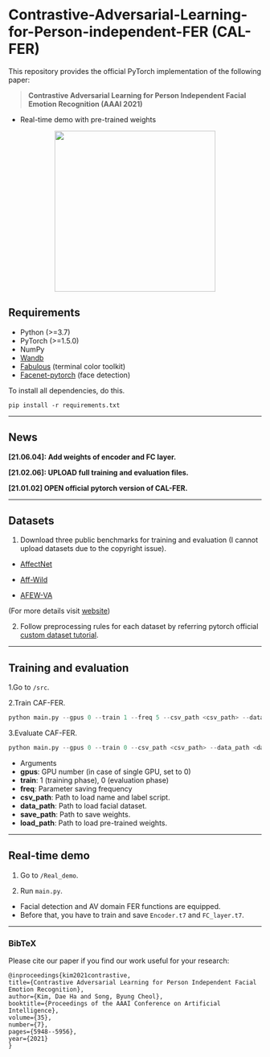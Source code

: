 # Contrastive-Adversarial-Learning-for-Person-independent-FER (CAL-FER)
This repository provides the official PyTorch implementation of the following paper:

> **Contrastive Adversarial Learning for Person Independent Facial Emotion Recognition (AAAI 2021)**<br>


- Real-time demo with pre-trained weights
<p align="center">
<img src="https://github.com/kdhht2334/Contrastive-Adversarial-Learning-FER/blob/main/demonstration/demo_FER_cropped.gif" height="320"/>
</p>


## Requirements

- Python (>=3.7)
- PyTorch (>=1.5.0)
- NumPy
- [Wandb](https://wandb.ai/)
- [Fabulous](https://github.com/jart/fabulous) (terminal color toolkit)
- [Facenet-pytorch](https://github.com/timesler/facenet-pytorch) (face detection)

To install all dependencies, do this.

```
pip install -r requirements.txt
```

-------

## News

__[21.06.04]: Add weights of encoder and FC layer.__

__[21.02.06]: UPLOAD full training and evaluation files.__

__[21.01.02] OPEN official pytorch version of CAL-FER.__

-------

## Datasets

1. Download three public benchmarks for training and evaluation (I cannot upload datasets due to the copyright issue).

  - [AffectNet](http://mohammadmahoor.com/affectnet/)
 
  - [Aff-Wild](https://ibug.doc.ic.ac.uk/resources/first-affect-wild-challenge/) 
  - [AFEW-VA](https://ibug.doc.ic.ac.uk/resources/afew-va-database/)
 
 (For more details visit [website](https://ibug.doc.ic.ac.uk/))

2. Follow preprocessing rules for each dataset by referring pytorch official [custom dataset tutorial](https://pytorch.org/tutorials/beginner/data_loading_tutorial.html).

-------

## Training and evaluation

1.Go to `/src`.

2.Train CAF-FER.

```python
python main.py --gpus 0 --train 1 --freq 5 --csv_path <csv_path> --data_path <data_path> --save_path <save_path> --load_path <load_path>
```
 
3.Evaluate CAF-FER.

```python
python main.py --gpus 0 --train 0 --csv_path <csv_path> --data_path <data_path> --load_path <load_path>
```

- Arguments
 - __gpus__: GPU number (in case of single GPU, set to 0)
 - __train__: 1 (training phase), 0 (evaluation phase)
 - __freq__: Parameter saving frequency
 - __csv_path__: Path to load name and label script.
 - __data_path__: Path to load facial dataset.
 - __save_path__: Path to save weights.
 - __load_path__: Path to load pre-trained weights.

-------

## Real-time demo

1. Go to `/Real_demo`.

2. Run `main.py`.

  - Facial detection and AV domain FER functions are equipped.
  - Before that, you have to train and save `Encoder.t7` and `FC_layer.t7`.
  

---
### BibTeX

Please cite our paper if you find our work useful for your research:

```
@inproceedings{kim2021contrastive,
title={Contrastive Adversarial Learning for Person Independent Facial Emotion Recognition},
author={Kim, Dae Ha and Song, Byung Cheol},
booktitle={Proceedings of the AAAI Conference on Artificial Intelligence},
volume={35},
number={7},
pages={5948--5956},
year={2021}
}
```




